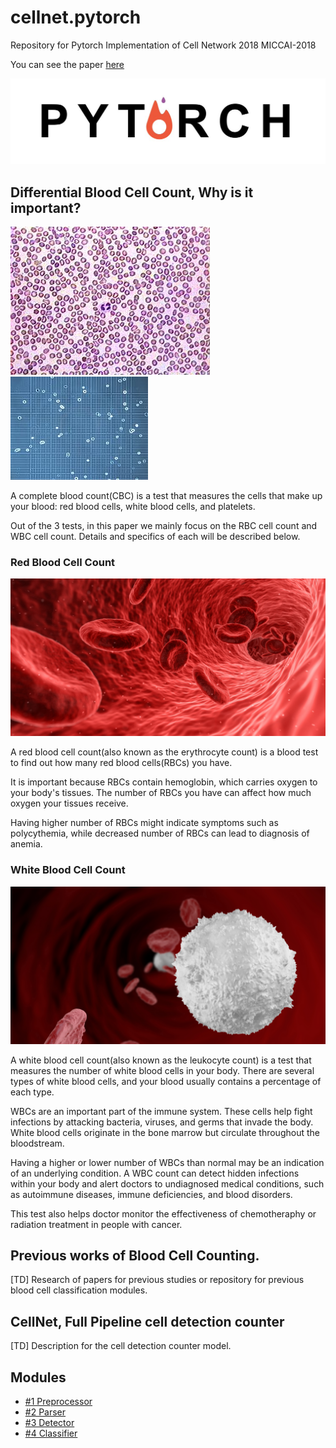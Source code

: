 cellnet.pytorch
=====================================================================================================
Repository for Pytorch Implementation of Cell Network 2018
MICCAI-2018

You can see the paper [here]()

![alt_tag](./imgs/pytorch.jpg)

## Differential Blood Cell Count, Why is it important?
![alt_tag](./imgs/cell.jpg)
![alt_tag](./imgs/complete_count.jpg)

A complete blood count(CBC) is a test that measures the cells that make up your blood: red blood cells, white blood cells, and platelets.

Out of the 3 tests, in this paper we mainly focus on the RBC cell count and WBC cell count. Details and specifics of each will be described below.

### Red Blood Cell Count
![alt_tag](./imgs/RBC.jpg)

A red blood cell count(also known as the erythrocyte count) is a blood test to find out how many red blood cells(RBCs) you have.

It is important because RBCs contain hemoglobin, which carries oxygen to your body's tissues. The number of RBCs you have can affect how much oxygen your tissues receive. 

Having higher number of RBCs might indicate symptoms such as polycythemia, while decreased number of RBCs can lead to diagnosis of anemia.

### White Blood Cell Count
![alt_tag](./imgs/WBC.jpg)

A white blood cell count(also known as the leukocyte count) is a test that measures the number of white blood cells in your body. There are several types of white blood cells, and your blood usually contains a percentage of each type.

WBCs are an important part of the immune system. These cells help fight infections by attacking bacteria, viruses, and germs that invade the body.
White blood cells originate in the bone marrow but circulate throughout the bloodstream.

Having a higher or lower number of WBCs than normal may be an indication of an underlying condition. A WBC count can detect hidden infections within your body and alert doctors to undiagnosed medical conditions, such as autoimmune diseases, immune deficiencies, and blood disorders.

This test also helps doctor monitor the effectiveness of chemotheraphy or radiation treatment in people with cancer.

## Previous works of Blood Cell Counting.
[TD] Research of papers for previous studies or repository for previous blood cell classification modules.

## CellNet, Full Pipeline cell detection counter
[TD] Description for the cell detection counter model.

## Modules
- [#1 Preprocessor](./1_preprocessor)
- [#2 Parser](./2_parser)
- [#3 Detector](./3_detector)
- [#4 Classifier](./4_classifier)
